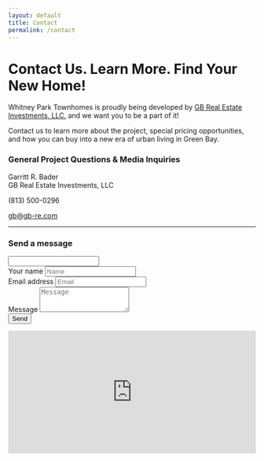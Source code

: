 ```yaml
---
layout: default
title: Contact
permalink: /contact
---
```


# Contact Us. Learn More. Find Your New Home!

Whitney Park Townhomes is proudly being developed by [GB Real Estate Investments, LLC.](http://gb-re.com) and we want you to be a part of it!

Contact us to learn more about the project, special pricing opportunities, and how you can buy into a new era of urban living in Green Bay.

<div class="row">
  <div class="col-md-4">
    <h3>General Project Questions & Media Inquiries</h3>
    <p>Garritt R. Bader<br>GB Real Estate Investments, LLC</p>
    <p><span class="glyphicon glyphicon-earphone"></span> (813) 500-0296</p>
    <p><span class="glyphicon glyphicon-envelope"></span> <a href="mailto:gb@gb-re.com">gb@gb-re.com</a></p>
    <hr class="visible-sm visible-xs">
  </div>
  <div class="col-md-8">
    <h3>Send a message</h3>
    <form action="https://formspree.io/kevin@sandcastle.co" method="POST">
      <input class="gotcha" type="text" name="_gotcha">
      <input type="hidden" name="_next" value="http://whitneypark.com/thank-you">
      <!-- all your input fields here.... -->
      <div class="form-group">
        <label class="sr-only" for="name">Your name</label>
        <input type="text" class="form-control" id="name" name="name" placeholder="Name">
      </div>
      <div class="form-group">
        <label class="sr-only" for="email">Email address</label>
        <input type="email" class="form-control" id="email" name="email" placeholder="Email">
      </div>
      <div class="form-group">
        <label class="sr-only" for="message">Message</label>
        <textarea id="message" class="form-control" rows="3" name="message" placeholder="Message"></textarea>
      </div>
      <button type="submit" class="btn btn-default">Send</button>
    </form>
  </div>
  <div class="col-md-12">
    <div class="card">
      <iframe src="https://www.google.com/maps/embed?pb=!1m18!1m12!1m3!1d2845.1165985956145!2d-88.00707688504961!3d44.512765079101236!2m3!1f0!2f0!3f0!3m2!1i1024!2i768!4f13.1!3m3!1m2!1s0x8802e53632d9e7a3%3A0x378cdd70002da499!2s300+N+Van+Buren+St%2C+Green+Bay%2C+WI+54301!5e0!3m2!1sen!2sus!4v1467162496622" width="100%" height="250" frameborder="0" style="border:0" allowfullscreen></iframe>
    </div>
  </div>
</div>
